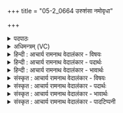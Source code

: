 +++
title = "05-2_0664 उरुशंसा नमोवृधा"

+++
<details><summary>पदपाठः</summary>

उ꣣रुश꣡ꣳसा꣢। उ꣣रु। श꣡ꣳसा꣢꣯। न꣣मोवृ꣡धा꣢। न꣣मः। वृ꣡धा꣢꣯। म꣣हा꣢। द꣡क्षस्य꣢꣯। रा꣣जथः। द्रा꣡घि꣢꣫ष्ठाभिः। शुचिव्रता। शुचि। व्रता। ६६४।
</details>

<details><summary>अधिमन्त्रम् (VC)</summary>

- मित्रावरुणौ
- विश्वामित्रो गाथिनो जमदग्निर्वा
- गायत्री
- षड्जः
</details>

<details><summary>हिन्दी : आचार्य रामनाथ वेदालंकार - विषयः</summary>

अगले मन्त्र में परमात्मा और जीवात्मा का आह्वान किया गया है।
</details>

<details><summary>हिन्दी : आचार्य रामनाथ वेदालंकार - पदार्थः</summary>

पदार्थान्वय -  हे परमात्मा-जीवात्मा रूप मित्र-वरुणो ! (जमदग्निना) अग्निहोत्रार्थ अग्नि को प्रज्वलित करनेवाले यजमान से (गृणाना) स्तुति किये जाते हुए तुम दोनों (ऋतस्य यौनौ) सत्य के मन्दिर हृदय में (सीदतम्) स्थित रहो। हे (ऋतावृधा) सत्य के बढ़ानेवालो ! तुम दोनों (सोमम्) शान्ति की (पातम्) रक्षा करो ॥३॥
</details>

<details><summary>हिन्दी : आचार्य रामनाथ वेदालंकार - भावार्थः</summary>

भावार्थ -  परमात्मा से प्रेरणा पाकर जीवात्माएँ जब जगत् में शान्ति-रक्षा का प्रयत्न करती हैं, तभी आपस में सौहार्द और सांमनस्य उत्पन्न होता है ॥३॥
</details>

<details><summary>संस्कृत : आचार्य रामनाथ वेदालंकार - विषयः</summary>

अथ परमात्मजीवात्मानौ आह्वयति।
</details>

<details><summary>संस्कृत : आचार्य रामनाथ वेदालंकार - पदार्थः</summary>

पदार्थान्वय -  हे मित्रावरुणौ परमात्मजीवात्मानौ (जमदग्निना२) प्रज्वलिताग्निना यजमानेन। [जमदग्नयः प्रजमिताग्नयो वा प्रज्वलिताग्नयो वा। निरु० ७।२५।] (गृणाना) गीर्यमाणौ स्तूयमानौ युवाम्। [अत्र कर्मणि शानच्।] (ऋतस्य योनौ) सत्यस्य सदने हृदये (सीदतम्) तिष्ठतम्। हे (ऋतावृधौ३) ऋतावृधौ सत्यस्य वर्धकौ ! युवाम् (सोमम्) शान्तिम् (पातम्) रक्षतम् ॥३॥
</details>

<details><summary>संस्कृत : आचार्य रामनाथ वेदालंकार - भावार्थः</summary>

भावार्थ -  परमात्मनः सकाशात् प्रेरणां प्राप्य जीवात्मानो यदा जगति शान्तिरक्षणाय प्रयतन्ते तदैव परस्परं सहृदयत्वं सांमनस्यं च जायते ॥३॥
</details>

<details><summary>संस्कृत : आचार्य रामनाथ वेदालंकार - पादटिप्पनी</summary>

टिप्पनी -   १. ऋ० ३।६२।१८, ऋग्भाष्ये दयानन्दर्षिर्मन्त्रमिममध्यापकोपदेशक- विषये व्याख्यातवान्। २. जमदग्निना एतन्नामकेन महर्षिणा, यद् वा जमदग्निना प्रज्वलिताग्निना विश्वामित्रेण—इति सा०। ३. ऋतावृधौ यज्ञेन वर्द्धितौ—इति वि०।
</details>